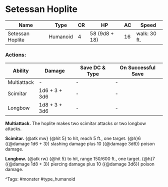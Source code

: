 # Setessan Hoplite

| Name | Type | CR | HP | AC | Speed |
|------|------|----|----|----|-------|
| Setessan Hoplite | Humanoid | 4 | 58 (9d8 + 18) | 16 | walk: 30 ft. |

### Actions:

| Ability | Damage | Save DC & Type | On Successful Save |
|---------|--------|----------------|--------------------|
| Multiattack | - | - | - |
| Scimitar | 1d6 + 3 + 3d6 | - | - |
| Longbow | 1d8 + 3 + 3d6 | - | - |


**Multiattack.** The hoplite makes two scimitar attacks or two longbow attacks.

**Scimitar.** {@atk mw} {@hit 5} to hit, reach 5 ft., one target. {@h}6 ({@damage 1d6 + 3}) slashing damage plus 10 ({@damage 3d6}) poison damage.

**Longbow.** {@atk rw} {@hit 5} to hit, range 150/600 ft., one target. {@h}7 ({@damage 1d8 + 3}) piercing damage plus 10 ({@damage 3d6}) poison damage.

^Tags: #monster #type_humanoid